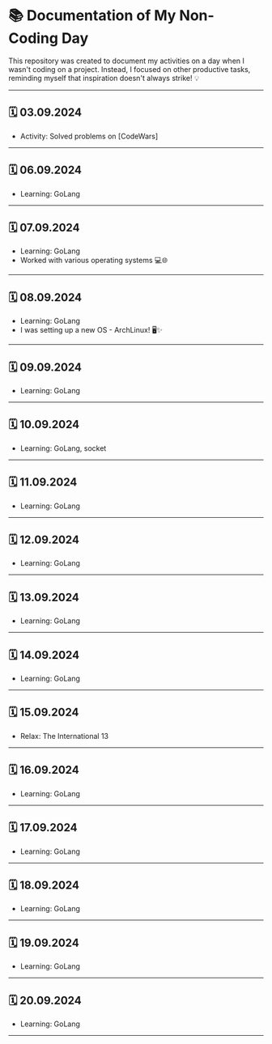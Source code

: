 # 📚 Documentation of My Non-Coding Day

This repository was created to document my activities on a day when I wasn't coding on a project. Instead, I focused on other productive tasks, reminding myself that inspiration doesn't always strike! 💡

---

## 🗓️ 03.09.2024
- Activity: Solved problems on [CodeWars]

---

## 🗓️ 06.09.2024
- Learning: GoLang

---

## 🗓️ 07.09.2024
- Learning: GoLang
- Worked with various operating systems 💻🌐

---

## 🗓️ 08.09.2024
- Learning: GoLang
- I was setting up a new OS - ArchLinux! 🖥️✨

---

## 🗓️ 09.09.2024
- Learning: GoLang

---

## 🗓️ 10.09.2024
- Learning: GoLang, socket


---

## 🗓️ 11.09.2024
- Learning: GoLang


---

## 🗓️ 12.09.2024
- Learning: GoLang


---

## 🗓️ 13.09.2024
- Learning: GoLang


---

## 🗓️ 14.09.2024
- Learning: GoLang


---

## 🗓️ 15.09.2024
- Relax: The International 13


---

## 🗓️ 16.09.2024
- Learning: GoLang


---

## 🗓️ 17.09.2024
- Learning: GoLang


---

## 🗓️ 18.09.2024
- Learning: GoLang


---

## 🗓️ 19.09.2024
- Learning: GoLang


---

## 🗓️ 20.09.2024
- Learning: GoLang


---

